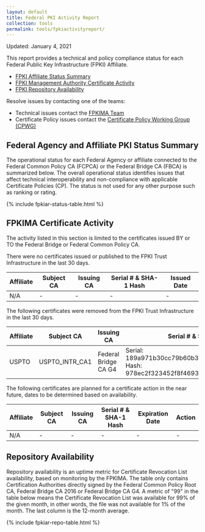 ```yaml
---
layout: default 
title: Federal PKI Activity Report
collection: tools
permalink: tools/fpkiactivityreport/
---
```


Updated: January 4, 2021

This report provides a technical and policy compliance status for each Federal Public Key Infrastructure (FPKI) Affiliate.

- [FPKI Affiliate Status Summary](#fpki-affiliate-status-summary)
- [FPKI Management Authority Certificate Activity](#fpkima-certificate-activity)
- [FPKI Repository Availability](#repository-availability)

Resolve issues by contacting one of the teams:  

- Technical issues contact the [FPKIMA Team](mailto:fpki-help@gsa.gov) 
- Certificate Policy issues contact the [Certificate Policy Working Group (CPWG)](mailto:fpkipa_cpwg@listserv.gsa.gov)  

## Federal Agency and Affiliate PKI Status Summary
The operational status for each Federal Agency or affiliate connected to the Federal Common Policy CA (FCPCA) or the Federal Bridge CA (FBCA) is summarized below. The overall operational status identifies issues that affect technical interoperability and non-compliance with applicable Certificate Policies (CP). The status is not used for any other purpose such as ranking or rating.

{% include fpkiar-status-table.html %}

## FPKIMA Certificate Activity
The activity listed in this section is limited to the certificates issued BY or TO the Federal Bridge or Federal Common Policy CA.

There were no certificates issued or published to the FPKI Trust Infrastructure in the last 30 days.

| Affiliate | Subject CA | Issuing CA | Serial # & SHA-1 Hash | Issued Date |
| --------- | ---------- | ---------- | --------------------- | ----------- |
| N/A | - | - | - | - |

The following certificates were removed from the FPKI Trust Infrastructure in the last 30 days.

| Affiliate | Subject CA | Issuing CA | Serial # & SHA-1 Hash | Action Date |
| --------- | ---------- | ---------- | --------------------- | ----------- |
| USPTO | USPTO_INTR_CA1 | Federal Bridge CA G4 | Serial: 189a971b30cc79b60b35e21789db1c479cd949f0 Hash: 978ec2f323452f8f46932b8550663d68b6e96af7 | 12/15/2022 |


The following certificates are planned for a certificate action in the near future, dates to be determined based on availability.

| Affiliate | Subject CA | Issuing CA | Serial # & SHA-1 Hash | Expiration Date | Action |
| --------- | ---------- | ---------- | --------------------- | --------------- | ------ |
| N/A | - | - | - | - | - |

 

## Repository Availability 
Repository availability is an uptime metric for Certificate Revocation List availability, based on monitoring by the FPKIMA. The table only contains Certification Authorities directly signed by the Federal Common Policy Root CA, Federal Bridge CA 2016 or Federal Bridge CA G4. A metric of "99" in the table below means the Certificate Revocation List was available for 99% of the given month, in other words, the file was not available for 1% of the month. The last column is the 12-month average.

{% include fpkiar-repo-table.html %}
